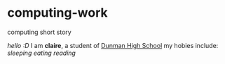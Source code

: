 # computing-work
computing short story

*hello :D*
I am **claire**, a student of [Dunman High School](https://dunmanhigh.moe.edu.sg/)
my hobies include:
*sleeping*
*eating*
*reading*
